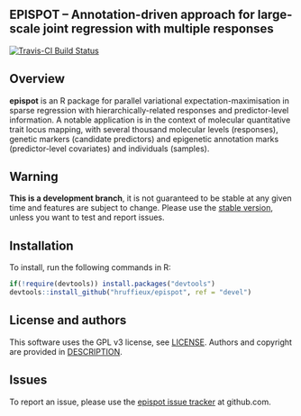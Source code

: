 ## EPISPOT – Annotation-driven approach for large-scale joint regression with multiple responses

[![Travis-CI Build Status](https://travis-ci.org/hruffieux/epispot.svg?branch=devel)](https://travis-ci.org/hruffieux/epispot)

## Overview

**epispot** is an R package for parallel variational expectation-maximisation in 
sparse regression with hierarchically-related responses and predictor-level 
information. A notable application is in the context of molecular quantitative 
trait locus mapping, with several thousand molecular levels (responses), genetic 
markers (candidate predictors) and epigenetic annotation marks (predictor-level 
covariates) and individuals (samples).

## Warning

**This is a development branch**, it is not guaranteed to be stable at any given 
time and features are subject to change. Please use the 
[stable version](https://github.com/hruffieux/epispot), unless you want to test 
and report issues.

## Installation

To install, run the following commands in R:

``` r
if(!require(devtools)) install.packages("devtools")
devtools::install_github("hruffieux/epispot", ref = "devel")
```

## License and authors

This software uses the GPL v3 license, see [LICENSE](LICENSE).
Authors and copyright are provided in [DESCRIPTION](DESCRIPTION). 

## Issues

To report an issue, please use the 
[epispot issue tracker](https://github.com/hruffieux/epispot/issues) at 
github.com.
